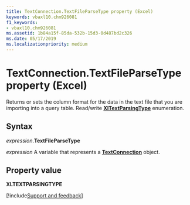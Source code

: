 ```yaml
---
title: TextConnection.TextFileParseType property (Excel)
keywords: vbaxl10.chm926081
f1_keywords:
- vbaxl10.chm926081
ms.assetid: 1b84a15f-85da-532b-15d3-0d487bd2c326
ms.date: 05/17/2019
ms.localizationpriority: medium
---
```



# TextConnection.TextFileParseType property (Excel)

Returns or sets the column format for the data in the text file that you are importing into a query table. Read/write **[XlTextParsingType](Excel.XlTextParsingType.md)** enumeration.


## Syntax

_expression_.**TextFileParseType**

_expression_ A variable that represents a **[TextConnection](Excel.textconnection.md)** object.


## Property value

**XLTEXTPARSINGTYPE**



[!include[Support and feedback](~/includes/feedback-boilerplate.md)]